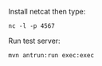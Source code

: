 Install netcat then type:
```shell
nc -l -p 4567
```

Run test server:
```shell
mvn antrun:run exec:exec
```